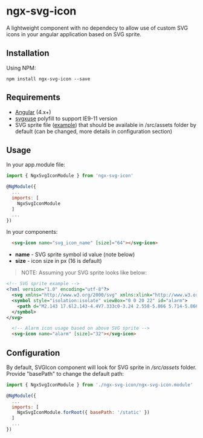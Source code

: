 # ngx-svg-icon
A lightweight component with no dependecy to allow use of custom SVG icons in your angular application based on SVG sprite.

## Installation
Using NPM:
```
npm install ngx-svg-icon --save
```

## Requirements
 - [Angular](https://github.com/angular/angular) (4.x+)
 - [svgxuse](https://github.com/Keyamoon/svgxuse) polyfill to support IE9-11 version
 - SVG sprite file ([example](https://github.com/achwilko/ngx-svg-icon/blob/master/src/assets/icons.svg?short_path=e2fe5f7)) that should be available in /src/assets folder by default (can be changed, more details in configuration section)


## Usage
In your app.module file:
```js
import { NgxSvgIconModule } from 'ngx-svg-icon'

@NgModule({
  ...
  imports: [
    NgxSvgIconModule
  ]
  ...
})
```

In your components:
```html
  <svg-icon name="svg_icon_name" [size]="64"></svg-icon>
```
- **name** - SVG sprite symbol id value (note below)
- **size** - icon size in px (16 is default)


> NOTE: Assuming your SVG sprite looks like below:
```xml
<!-- SVG sprite example -->
<?xml version="1.0" encoding="utf-8"?>
  <svg xmlns="http://www.w3.org/2000/svg" xmlns:xlink="http://www.w3.org/1999/xlink">
  <symbol style="isolation:isolate" viewBox="0 0 20 22" id="alarm">
    <path d="M2.143 17.6l2.143-4.4V7.333c0-3.24 2.558-5.866 5.714-5.866 3.156 0 5.714 2.626 5.714 5.866V13.2l2.143 4.4H2.143zM10 20.533c-.932 0-1.716-.613-2.011-1.466h4.022c-.295.853-1.079 1.466-2.011 1.466zm7.143-7.333V7.333C17.143 3.283 13.944 0 10 0S2.857 3.284 2.857 7.333V13.2L0 19.067h6.5C6.832 20.74 8.273 22 10 22s3.169-1.26 3.5-2.933H20L17.143 13.2z" fill-rule="evenodd"/>
  </symbol>
</svg>
```
```html
  <!-- Alarm icon usage based on above SVG sprite -->
  <svg-icon name="alarm" [size]="32"></svg-icon>
```


## Configuration
By default, SVGIcon component will look for SVG sprite in */src/assets* folder. Provide "basePath" to change the default path:
```js
import { NgxSvgIconModule } from './ngx-svg-icon/ngx-svg-icon.module'

@NgModule({
  ...
  imports: [
    NgxSvgIconModule.forRoot({ basePath: '/static' })
  ]
  ...
})
```
